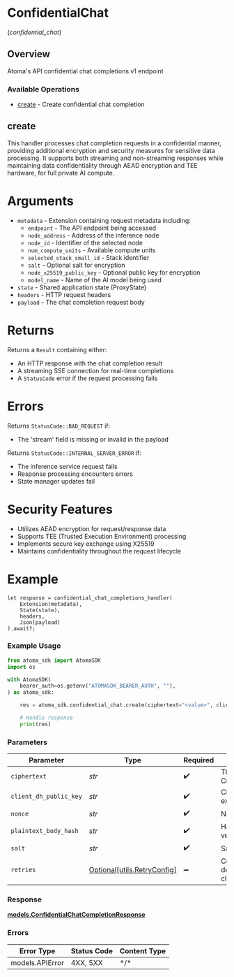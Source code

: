 # ConfidentialChat
(*confidential_chat*)

## Overview

Atoma's API confidential chat completions v1 endpoint

### Available Operations

* [create](#create) - Create confidential chat completion

## create

This handler processes chat completion requests in a confidential manner, providing additional
encryption and security measures for sensitive data processing. It supports both streaming and
non-streaming responses while maintaining data confidentiality through AEAD encryption and TEE hardware,
for full private AI compute.

# Arguments

* `metadata` - Extension containing request metadata including:
  * `endpoint` - The API endpoint being accessed
  * `node_address` - Address of the inference node
  * `node_id` - Identifier of the selected node
  * `num_compute_units` - Available compute units
  * `selected_stack_small_id` - Stack identifier
  * `salt` - Optional salt for encryption
  * `node_x25519_public_key` - Optional public key for encryption
  * `model_name` - Name of the AI model being used
* `state` - Shared application state (ProxyState)
* `headers` - HTTP request headers
* `payload` - The chat completion request body

# Returns

Returns a `Result` containing either:
* An HTTP response with the chat completion result
* A streaming SSE connection for real-time completions
* A `StatusCode` error if the request processing fails

# Errors

Returns `StatusCode::BAD_REQUEST` if:
* The 'stream' field is missing or invalid in the payload

Returns `StatusCode::INTERNAL_SERVER_ERROR` if:
* The inference service request fails
* Response processing encounters errors
* State manager updates fail

# Security Features

* Utilizes AEAD encryption for request/response data
* Supports TEE (Trusted Execution Environment) processing
* Implements secure key exchange using X25519
* Maintains confidentiality throughout the request lifecycle

# Example

```rust,ignore
let response = confidential_chat_completions_handler(
    Extension(metadata),
    State(state),
    headers,
    Json(payload)
).await?;
```

### Example Usage

```python
from atoma_sdk import AtomaSDK
import os

with AtomaSDK(
    bearer_auth=os.getenv("ATOMASDK_BEARER_AUTH", ""),
) as atoma_sdk:

    res = atoma_sdk.confidential_chat.create(ciphertext="<value>", client_dh_public_key="<value>", nonce="<value>", plaintext_body_hash="<value>", salt="<value>")

    # Handle response
    print(res)

```

### Parameters

| Parameter                                                           | Type                                                                | Required                                                            | Description                                                         |
| ------------------------------------------------------------------- | ------------------------------------------------------------------- | ------------------------------------------------------------------- | ------------------------------------------------------------------- |
| `ciphertext`                                                        | *str*                                                               | :heavy_check_mark:                                                  | The encrypted CreateChatCompletionRequest                           |
| `client_dh_public_key`                                              | *str*                                                               | :heavy_check_mark:                                                  | Client's DH public key for key exchange                             |
| `nonce`                                                             | *str*                                                               | :heavy_check_mark:                                                  | Nonce used for encryption                                           |
| `plaintext_body_hash`                                               | *str*                                                               | :heavy_check_mark:                                                  | Hash of the plaintext body for verification                         |
| `salt`                                                              | *str*                                                               | :heavy_check_mark:                                                  | Salt used for encryption                                            |
| `retries`                                                           | [Optional[utils.RetryConfig]](../../models/utils/retryconfig.md)    | :heavy_minus_sign:                                                  | Configuration to override the default retry behavior of the client. |

### Response

**[models.ConfidentialChatCompletionResponse](../../models/confidentialchatcompletionresponse.md)**

### Errors

| Error Type      | Status Code     | Content Type    |
| --------------- | --------------- | --------------- |
| models.APIError | 4XX, 5XX        | \*/\*           |
